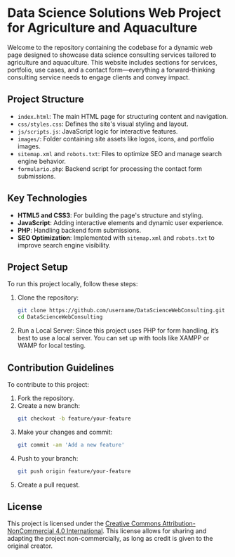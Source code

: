 # Data Science Solutions Web Project for Agriculture and Aquaculture

Welcome to the repository containing the codebase for a dynamic web page designed to showcase data science consulting services tailored to agriculture and aquaculture. This website includes sections for services, portfolio, use cases, and a contact form—everything a forward-thinking consulting service needs to engage clients and convey impact.

## Project Structure

- `index.html`: The main HTML page for structuring content and navigation.
- `css/styles.css`: Defines the site's visual styling and layout.
- `js/scripts.js`: JavaScript logic for interactive features.
- `images/`: Folder containing site assets like logos, icons, and portfolio images.
- `sitemap.xml` and `robots.txt`: Files to optimize SEO and manage search engine behavior.
- `formulario.php`: Backend script for processing the contact form submissions.

## Key Technologies

- **HTML5 and CSS3**: For building the page's structure and styling.
- **JavaScript**: Adding interactive elements and dynamic user experience.
- **PHP**: Handling backend form submissions.
- **SEO Optimization**: Implemented with `sitemap.xml` and `robots.txt` to improve search engine visibility.

## Project Setup

To run this project locally, follow these steps:

1. Clone the repository:
    ```bash
    git clone https://github.com/username/DataScienceWebConsulting.git
    cd DataScienceWebConsulting
    ```

2. Run a Local Server: Since this project uses PHP for form handling, it’s best to use a local server. You can set up with tools like XAMPP or WAMP for local testing.

## Contribution Guidelines

To contribute to this project:

1. Fork the repository.
2. Create a new branch:
    ```bash
    git checkout -b feature/your-feature
    ```
3. Make your changes and commit:
    ```bash
    git commit -am 'Add a new feature'
    ```
4. Push to your branch:
    ```bash
    git push origin feature/your-feature
    ```
5. Create a pull request.

## License

This project is licensed under the [Creative Commons Attribution-NonCommercial 4.0 International](https://creativecommons.org/licenses/by-nc/4.0/). This license allows for sharing and adapting the project non-commercially, as long as credit is given to the original creator.
